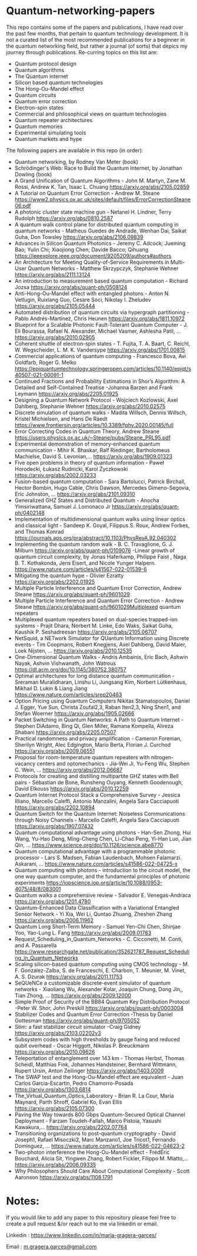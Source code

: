 # Quantum-networking-papers
This repo contains some of the papers and publications, I have read over the past few months, that pertain to quantum technology development.
It is not a curated list of the most recommended publications for a beginner in the quantum networking field, but rather a journal (of sorts) that depics my journey through publications.
Re-curring topics on this list are:
- Quantum protocol design
- Quantum algorithms
- The Quantum internet
- Silicon based quantum technologies
- The Hong-Ou-Mandel effect
- Quantum circuits 
- Quantum error correction
- Electron-spin states
- Commercial and philosophical views on quantum technologies
- Quantum repeater architectures
- Quantum memories
- Experimental simulating tools
- Quantum markets and hype

The following papers are available in this repo (in order):
- Quantum networking, by  Rodney Van Meter (book)
- Schrödinger's Web: Race to Build the Quantum Internet, by Jonathan Dowling (book)
- A Grand Unification of Quantum Algorithms - John M. Martyn, Zane M. Rossi, Andrew K. Tan, Isaac L. Chuang
       https://arxiv.org/abs/2105.02859
- A Tutorial on Quantum Error Correction - Andrew M. Steane
       https://www2.physics.ox.ac.uk/sites/default/files/ErrorCorrectionSteane06.pdf
- A photonic cluster state machine gun - Netanel H. Lindner, Terry Rudolph
       https://arxiv.org/abs/0810.2587
- A quantum walk control plane for distributed quantum computing in quantum networks - Matheus Guedes de Andrade, Wenhan Dai, Saikat Guha, Don Towsley
       https://arxiv.org/abs/2106.09839
- Advances in Silicon Quantum Photonics - Jeremy C. Adcock; Jueming Bao; Yulin Chi; Xiaojiong Chen; Davide Bacco; Qihuang
       https://ieeexplore.ieee.org/document/9205209/authors#authors
- An Architecture for Meeting Quality-of-Service Requirements in Multi-User Quantum Networks - Matthew Skrzypczyk, Stephanie Wehner
       https://arxiv.org/abs/2111.13124
- An introduction to measurement based quantum computation - Richard Jozsa
       https://arxiv.org/abs/quant-ph/0508124
- Anti-Hong-Ou-Mandel effect with entangled photons - Anton N. Vetlugin, Ruixiang Guo, Cesare Soci, Nikolay I. Zheludev
       https://arxiv.org/abs/2105.05444
- Automated distribution of quantum circuits via hypergraph partitioning - Pablo Andrés-Martínez, Chris Heunen
       https://arxiv.org/abs/1811.10972
- Blueprint for a Scalable Photonic Fault-Tolerant Quantum Computer - J. Eli Bourassa, Rafael N. Alexander, Michael Vasmer, Ashlesha Patil, ...
       https://arxiv.org/abs/2010.02905
- Coherent shuttle of electron-spin states - T. Fujita, T. A. Baart, C. Reichl, W. Wegscheider, L. M. K. Vandersype
       https://arxiv.org/abs/1701.00815
- Commercial applications of quantum computing - Francesco Bova, Avi Goldfarb, Roger G. Melko
       https://epjquantumtechnology.springeropen.com/articles/10.1140/epjqt/s40507-021-00091-1
- Continued Fractions and Probability Estimations in Shor’s Algorithm: A Detailed and Self-Contained Treatise -Johanna Barzen and Frank Leymann
       https://arxiv.org/abs/2205.01925
- Designing a Quantum Network Protocol - Wojciech Kozlowski, Axel Dahlberg, Stephanie Wehner
       https://arxiv.org/abs/2010.02575
- Discrete simulation of quantum walks - Madita Willsch, Dennis Willsch, Kristel Michielsen, and Hans De Raedt
       https://www.frontiersin.org/articles/10.3389/fphy.2020.00145/full
- Error Correcting Codes in Quantum Theory, Andrew Steane
       https://users.physics.ox.ac.uk/~Steane/pubs/Steane_PRL95.pdf 
- Experimental demonstration of memory-enhanced quantum communication - Mihir K. Bhaskar, Ralf Riedinger, Bartholomeus Machielse, David S. Levonian,...
       https://arxiv.org/abs/1909.01323
- Five open problems in theory of quantum information - Paweł Horodecki, Łukasz Rudnicki, Karol Życzkowski
       https://arxiv.org/abs/2002.03233
- Fusion-based quantum computation - Sara Bartolucci, Patrick Birchall, Hector Bombin, Hugo Cable, Chris Dawson, Mercedes Gimeno-Segovia, Eric Johnston, ...
       https://arxiv.org/abs/2101.09310
- Generalized GHZ States and Distributed Quantum - Anocha Yimsiriwattana, Samuel J. Lomonaco Jr
       https://arxiv.org/abs/quant-ph/0402148
- Implementation of multidimensional quantum walks using linear optics and classical light - Sandeep K. Goyal, Filippus S. Roux, Andrew Forbes, and Thomas Konrad
       https://journals.aps.org/pra/abstract/10.1103/PhysRevA.92.040302
- Implementing the quantum random walk - B. C. Travaglione, G. J. Milburn
       https://arxiv.org/abs/quant-ph/0109076
-Linear growth of quantum circuit complexity, by Jonas Haferkamp, Philippe Faist , Naga B. T. Kothakonda, Jens Eisert, and Nicole Yunger Halpern.
       https://www.nature.com/articles/s41567-022-01539-6
- Mitigating the quantum hype - Olivier Ezratty
       https://arxiv.org/abs/2202.01925
- Multiple Particle Interference and Quantum Error Correction, Andrew Steane
       https://arxiv.org/abs/quant-ph/9601029
- Multiple Particle Interference and Quantum Error Correction - Andrew Steane 
       https://arxiv.org/abs/quant-ph/9601029Multiplexed quantum repeaters
- Multiplexed quantum repeaters based on dual-species trapped-ion systems - Prajit Dhara, Norbert M. Linke, Edo Waks, Saikat Guha, Kaushik P. Seshadreesan
       https://arxiv.org/abs/2105.06707
- NetSquid, a NETwork Simulator for QUantum Information using Discrete events - Tim Coopmans, Robert Knegjens, Axel Dahlberg, David Maier, Loek Nijsten, ...
       https://arxiv.org/abs/2010.12535
- One-Dimensional Quantum Walks - Andris Ambainis, Eric Bach, Ashwin Nayak, Ashvin Vishwanath, John Watrous
       https://dl.acm.org/doi/10.1145/380752.380757
- Optimal architectures for long distance quantum communication - Sreraman Muralidharan, Linshu Li, Jungsang Kim, Norbert Lütkenhaus, Mikhail D. Lukin & Liang Jiang
       https://www.nature.com/articles/srep20463
- Option Pricing using Quantum Computers Nikitas Stamatopoulos, Daniel J. Egger, Yue Sun, Christa Zoufal2,3, Raban Iten2,3, Ning Shen1,
and Stefan Woerner
       https://arxiv.org/abs/1905.02666
- Packet Switching in Quantum Networks: A Path to Quantum Internet - Stephen DiAdamo, Bing Qi, Glen Miller, Ramana Kompella, Alireza Shabani
       https://arxiv.org/abs/2205.07507
- Practical randomness and privacy amplification - Cameron Foreman, Sherilyn Wright, Alec Edgington, Mario Berta, Florian J. Curchod
       https://arxiv.org/abs/2009.06551
- Proposal for room-temperature quantum repeaters with nitrogen-vacancy centers and optomechanics - Jia-Wei Ji, Yu-Feng Wu, Stephen C. Wein, ...
       https://arxiv.org/abs/2012.06687
- Protocols for creating and distilling multipartite GHZ states with Bell pairs - Sébastian de Bone, Runsheng Ouyang, Kenneth Goodenough, David Elkouss
       https://arxiv.org/abs/2010.12259
- Quantum Internet Protocol Stack a Comprehensive Survey - Jessica Illiano, Marcello Caleffi, Antonio Manzalini, Angela Sara Cacciapuoti
       https://arxiv.org/abs/2202.10894
- Quantum Switch for the Quantum Internet: Noiseless Communications through Noisy Channels - Marcello Caleffi, Angela Sara Cacciapuoti
       https://arxiv.org/abs/1907.07432
- Quantum computational advantage using photons - Han-Sen Zhong, Hui Wang, Yu-Hao Deng, Ming-Cheng Chen, Li-Chao Peng, Yi-Han Luo, Jian Qin, ...
       https://www.science.org/doi/10.1126/science.abe8770
- Quantum computational advantage with a programmable photonic processor - Lars S. Madsen, Fabian Laudenbach, Mohsen Falamarzi. Askarani, ...
       https://www.nature.com/articles/s41586-022-04725-x
- Quantum computing with photons - introduction to the circuit model, the one way quantum computer, and the fundamental principles of photonic experiments 
       https://iopscience.iop.org/article/10.1088/0953-4075/48/8/083001
- Quantum walks a comprehensive review - Salvador E. Venegas-Andraca
       https://arxiv.org/abs/1201.4780
- Quantum-Enhanced Data Classification with a Variational Entangled Sensor Network - Yi Xia, Wei Li, Quntao Zhuang, Zheshen Zhang
       https://arxiv.org/abs/2006.11962
- Quantum Long Short-Term Memory - Samuel Yen-Chi Chen, Shinjae Yoo, Yao-Lung L. Fang
       https://arxiv.org/abs/2009.01783
- Request_Scheduling_in_Quantum_Networks - C. Cicconetti, M. Conti, and A. Passarella
       https://www.researchgate.net/publication/352621787_Request_Scheduling_in_Quantum_Networks
- Scaling silicon-based quantum computing using CMOS technology - M. F. Gonzalez-Zalba, S. de Franceschi, E. Charbon, T. Meunier, M. Vinet, A. S. Dzurak
       https://arxiv.org/abs/2011.11753
- SeQUeNCe a customizable discrete-event simulator of quantum networks - Xiaoliang Wu, Alexander Kolar, Joaquin Chung, Dong Jin,, Tian Zhong, ...
       https://arxiv.org/abs/2009.12000
- Simple Proof of Security of the BB84 Quantum Key Distribution Protocol -Peter W. Shor, John Preskill
       https://arxiv.org/abs/quant-ph/0003004
- Stabilizer Codes and Quantum Error Correction -Thesis by Daniel Gottesman
       https://arxiv.org/abs/quant-ph/9705052
- Stim: a fast stabilizer circuit simulator -Craig Gidney
       https://arxiv.org/abs/2103.02202v3
- Subsystem codes with high thresholds by gauge fixing and reduced qubit overhead - Oscar Higgott, Nikolas P. Breuckmann
       https://arxiv.org/abs/2010.09626
- Teleportation of entanglement over 143 km - Thomas Herbst, Thomas Scheidl, Matthias Fink, Johannes Handsteiner, Bernhard Wittmann, Rupert Ursin, Anton Zeilinger
       https://arxiv.org/abs/1403.0009
- The SWAP test and the Hong-Ou-Mandel effect are equivalent - Juan Carlos Garcia-Escartin, Pedro Chamorro-Posada
       https://arxiv.org/abs/1303.6814
- The_Virtual_Quantum_Optics_Laboratory - Brian R. La Cour, Maria Maynard, Parth Shroff, Gabriel Ko, Evan Ellis
       https://arxiv.org/abs/2105.07300
- Paving the Way towards 800 Gbps Quantum-Secured Optical Channel Deployment - Farzam Toudeh-Fallah, Marco Pistoia, Yasushi Kawakura,...
       https://arxiv.org/abs/2202.07764
- Transitioning organizations to post-quantum cryptography - David Joseph1, Rafael Misoczki2, Marc Manzano1, Joe Tricot1, Fernando Dominguez, ...
       https://www.nature.com/articles/s41586-022-04623-2
- Two-photon interference the Hong-Ou-Mandel effect - FrédÉric Bouchard, Alicia Sit, Yingwen Zhang, Robert Fickler, Filippo M. Miatto,...
       https://arxiv.org/abs/2006.09335
- Why Philosophers Should Care About Computational Complexity - Scott Aaronson
       https://arxiv.org/abs/1108.1791

# Notes:
If you would like to add any paper to this repository please feel free to create a pull request &/or reach out to me via linkedin or email.

Linkedin : https://www.linkedin.com/in/maria-gragera-garces/

Email : m.gragera.garces@gmail.com
